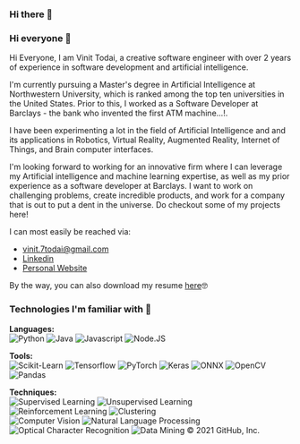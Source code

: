 ### Hi there 👋
<!--

- 🔭 I’m currently working on Machine Learning and Deep Learning solutions
- 🌱 I’m currently learning NLP, ML architecture (Kafka, Cassandra) deployment on AWS
- 👯 I’m looking to collaborate on interesting ML solutions
- 💬 Ask me about CNN / ML solutions / ML architecture / Web
- 📫 How to reach me: [LinkedIn](https://www.linkedin.com/in/vinit-todai/)
-->

### Hi everyone 👋

Hi Everyone, I am Vinit Todai, a creative software engineer with over 2 years of experience in software development and artificial intelligence.

I'm currently pursuing a Master's degree in Artificial Intelligence at Northwestern University, which is ranked among the top ten universities in the United States. Prior to this, I worked as a Software Developer at Barclays - the bank who invented the first ATM machine...!.

I have been experimenting a lot in the field of Artificial Intelligence and and its applications in Robotics, Virtual Reality, Augmented Reality, Internet of Things, and Brain computer interfaces.

I'm looking forward to working for an innovative firm where I can leverage my Artificial intelligence and machine learning expertise, as well as my prior experience as a software developer at Barclays. I want to work on challenging problems, create incredible products, and work for a company that is out to put a dent in the universe.
Do checkout some of my projects here!

I can most easily be reached via:

 - vinit.7todai@gmail.com  
 - [Linkedin](https://www.linkedin.com/in/vinit-todai)
 - [Personal Website](https://vinit-2997.github.io/)

By the way, you can also download my resume [here](https://vinit-2997.github.io/static/media/Vinit_Todai_Northwestern_Resume.d91287f4.pdf)🤓

### Technologies I'm familiar with 🔬

**Languages:**  
![Python](https://img.shields.io/badge/Python-3776AB?style=for-the-badge&logo=python&logoColor=white) ![Java](https://img.shields.io/badge/Java-ED8B00?style=for-the-badge&logo=java&logoColor=white) ![Javascript](https://img.shields.io/badge/JavaScript-F7DF1E?style=for-the-badge&logo=javascript&logoColor=black) ![Node.JS](https://img.shields.io/badge/Node.js-43853D?style=for-the-badge&logo=node.js&logoColor=white)

**Tools:**  
![Scikit-Learn](https://img.shields.io/badge/Scikit--Learn-F7931E?style=for-the-badge&logo=scikit-learn&logoColor=white)  ![Tensorflow](https://img.shields.io/badge/Tensorflow-FF6F00?style=for-the-badge&logo=tensorflow&logoColor=white) ![PyTorch](https://img.shields.io/badge/PyTorch-EE4C2C?style=for-the-badge&logo=pytorch&logoColor=white) ![Keras](https://img.shields.io/badge/Keras-D00000?style=for-the-badge&logo=keras&logoColor=white) ![ONNX](https://img.shields.io/badge/Onnx-005CED?style=for-the-badge&logo=onnx&logoColor=white) ![OpenCV](https://img.shields.io/badge/OpenCV-5C3EE8?style=for-the-badge&logo=opencv&logoColor=white)  ![Pandas](https://img.shields.io/badge/Pandas-150458?style=for-the-badge&logo=pandas&logoColor=white)

**Techniques:**  
![Supervised Learning](https://img.shields.io/badge/Supervised%20Learning-7400B8?style=for-the-badge&logoColor=white) ![Unsupervised Learning](https://img.shields.io/badge/Unsupervised%20Learning-6930C3?style=for-the-badge&logoColor=white) ![Reinforcement Learning](https://img.shields.io/badge/Reinforcement%20Learning-5E60CE?style=for-the-badge&logoColor=white) ![Clustering](https://img.shields.io/badge/Clustering-5390D9?style=for-the-badge&logoColor=white)  
![Computer Vision](https://img.shields.io/badge/Computer%20vision-4EA8DE?style=for-the-badge&logoColor=white) ![Natural Language Processing](https://img.shields.io/badge/Natural%20language%20processing-48BFE3?style=for-the-badge&logoColor=white) ![Optical Character Recognition](https://img.shields.io/badge/Optical%20Character%20Recognition-56CFE1?style=for-the-badge&logoColor=white) ![Data Mining](https://img.shields.io/badge/Data%20mining-64DFDF?style=for-the-badge&logoColor=white)
© 2021 GitHub, Inc.

<!--
**vinit-2997/vinit-2997** is a ✨ _special_ ✨ repository because its `README.md` (this file) appears on your GitHub profile.

Here are some ideas to get you started:

- 🔭 I’m currently working on ...
- 🌱 I’m currently learning ...
- 👯 I’m looking to collaborate on ...
- 🤔 I’m looking for help with ...
- 💬 Ask me about ...
- 📫 How to reach me: ...
- 😄 Pronouns: ...
- ⚡ Fun fact: ...
-->
